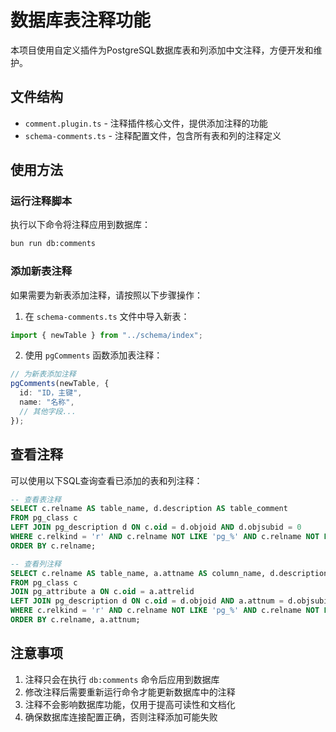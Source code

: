 # 数据库表注释功能

本项目使用自定义插件为PostgreSQL数据库表和列添加中文注释，方便开发和维护。

## 文件结构

- `comment.plugin.ts` - 注释插件核心文件，提供添加注释的功能
- `schema-comments.ts` - 注释配置文件，包含所有表和列的注释定义

## 使用方法

### 运行注释脚本

执行以下命令将注释应用到数据库：

```bash
bun run db:comments
```

### 添加新表注释

如果需要为新表添加注释，请按照以下步骤操作：

1. 在 `schema-comments.ts` 文件中导入新表：

```typescript
import { newTable } from "../schema/index";
```

2. 使用 `pgComments` 函数添加表注释：

```typescript
// 为新表添加注释
pgComments(newTable, {
  id: "ID，主键",
  name: "名称",
  // 其他字段...
});
```

## 查看注释

可以使用以下SQL查询查看已添加的表和列注释：

```sql
-- 查看表注释
SELECT c.relname AS table_name, d.description AS table_comment
FROM pg_class c
LEFT JOIN pg_description d ON c.oid = d.objoid AND d.objsubid = 0
WHERE c.relkind = 'r' AND c.relname NOT LIKE 'pg_%' AND c.relname NOT LIKE 'sql_%'
ORDER BY c.relname;

-- 查看列注释
SELECT c.relname AS table_name, a.attname AS column_name, d.description AS column_comment
FROM pg_class c
JOIN pg_attribute a ON c.oid = a.attrelid
LEFT JOIN pg_description d ON c.oid = d.objoid AND a.attnum = d.objsubid
WHERE c.relkind = 'r' AND c.relname NOT LIKE 'pg_%' AND c.relname NOT LIKE 'sql_%' AND a.attnum > 0
ORDER BY c.relname, a.attnum;
```

## 注意事项

1. 注释只会在执行 `db:comments` 命令后应用到数据库
2. 修改注释后需要重新运行命令才能更新数据库中的注释
3. 注释不会影响数据库功能，仅用于提高可读性和文档化
4. 确保数据库连接配置正确，否则注释添加可能失败